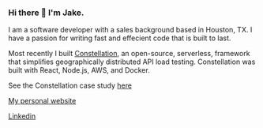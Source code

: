 ### Hi there 👋 I'm Jake.

I am a software developer with a sales background based in Houston, TX.
I have a passion for writing fast and effecient code that is built to last.

Most recently I built [Constellation](https://constellation-load-testing.github.io/), an open-source, serverless, framework that simplifies geographically distributed API load testing.
Constellation was built with React, Node.js, AWS, and Docker.
   
See the Constellation case study [here](https://constellation-load-testing.github.io/)

[My personal website](https://www.jakedevarennes.com/)

[Linkedin](https://www.linkedin.com/in/jake-devarennes-a42938167/)
